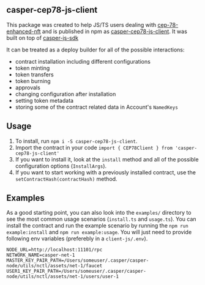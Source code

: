 ## casper-cep78-js-client

This package was created to help JS/TS users dealing with [cep-78-enhanced-nft](https://github.com/casper-ecosystem/cep-78-enhanced-nft) and is published in npm as [casper-cep78-js-client](https://www.npmjs.com/package/casper-cep78-js-client). It was built on top of [casper-js-sdk](https://github.com/casper-ecosystem/casper-js-sdk)

It can be treated as a deploy builder for all of the possible interactions:

- contract installation including different configurations
- token minting
- token transfers
- token burning
- approvals
- changing configuration after installation
- setting token metadata
- storing some of the contract related data in Account's `NamedKeys`

## Usage

1. To install, run `npm i -S casper-cep78-js-client`. 
2. Import the contract in your code `import { CEP78Client } from 'casper-cep78-js-client'`
3. If you want to install it, look at the `install` method and all of the possible configuration options (`InstallArgs`).
4. If you want to start working with a previously installed contract, use the `setContractHash(contractHash)` method.


## Examples 

As a good starting point, you can also look into the `examples/` directory to see the most common usage scenarios (`install.ts` and `usage.ts`). You can install the contract and run the example scenario by running the `npm run example:install` and `npm run example:usage`. You will just need to provide following env variables (preferebly in a `client-js/.env`).

```
NODE_URL=http://localhost:11101/rpc
NETWORK_NAME=casper-net-1
MASTER_KEY_PAIR_PATH=/Users/someuser/.casper/casper-node/utils/nctl/assets/net-1/faucet
USER1_KEY_PAIR_PATH=/Users/someuser/.casper/casper-node/utils/nctl/assets/net-1/users/user-1
```
